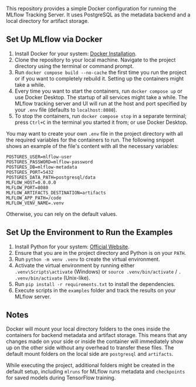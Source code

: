 This repository provides a simple Docker configuration for running the MLflow Tracking Server. It uses PostgreSQL as the metadata backend and a local directory for artifact storage.

## Set Up MLflow via Docker

1. Install Docker for your system: [Docker Installation](https://docs.docker.com/engine/install/).
2. Clone the repository to your local machine. Navigate to the project directory using the terminal or command prompt.
3. Run `docker compose build --no-cache` the first time you run the project or if you want to completely rebuild it. Setting up the containers might take a while.
4. Every time you want to start the containers, run `docker compose up` or use Docker Desktop. The startup of all services might take a while. The MLflow tracking server and UI will run at the host and port specified by your `.env` file (defaults to `localhost:8080`).
5. To stop the containers, run `docker compose stop` in a separate terminal; press `Ctrl+C` in the terminal you started it from; or use Docker Desktop.

You may want to create your own `.env` file in the project directory with all the required variables for the containers to run. The following snippet shows an example of the file's content with all the necessary variables:

```text
POSTGRES_USER=mlflow-user
POSTGRES_PASSWORD=mlflow-password
POSTGRES_DB=mlflow-metadata
POSTGRES_PORT=5432
POSTGRES_DATA_PATH=postgresql/data
MLFLOW_HOST=0.0.0.0
MLFLOW_PORT=8080
MLFLOW_ARTIFACTS_DESTINATION=artifacts
MLFLOW_APP_PATH=/code
MLFLOW_VENV_NAME=.venv
```

Otherwise, you can rely on the default values.

## Set Up the Environment to Run the Examples

1. Install Python for your system: [Official Website](https://www.python.org/downloads/).
2. Ensure that you are in the project directory and Python is on your `PATH`.
3. Run `python -m venv .venv` to create the virtual environment.
4. Activate the virtual environment by running either `.venv\Scripts\activate` (Windows) or `source .venv/bin/activate` / `. .venv/bin/activate` (Unix-like).
5. Run `pip install -r requirements.txt` to install the dependencies.
6. Execute scripts in the `examples` folder and track the results on your MLflow server.

## Notes

Docker will mount your local directory folders to the ones inside the containers for backend metadata and artifact storage. This means that any changes made on your side or inside the container will immediately show up on the other side without any overhead to transfer these files. The default mount folders on the local side are `postgresql` and `artifacts`.

While executing the project, additional folders might be created in the default setup, including `mlruns` for MLflow runs metadata and `checkpoints` for saved models during TensorFlow training.
